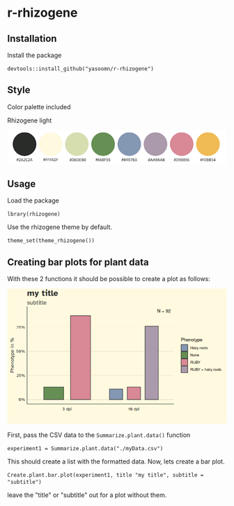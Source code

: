 # r-rhizogene

## Installation

Install the package

```
devtools::install_github("yasoomn/r-rhizogene")
```


## Style

Color palette included

Rhizogene light

![](./light_palette.png)

## Usage

Load the package

```
lbrary(rhizogene)
```
Use the rhizogene theme by default.

```
theme_set(theme_rhizogene())
```

## Creating bar plots for plant data

With these 2 functions it should be possible to create a plot as follows: 

![](./barplot.png)

First, pass the CSV data to the `Summarize.plant.data()` function
```
experiment1 = Summarize.plant.data("./myData.csv")
```
This should create a list with the formatted data. Now, lets create a bar plot.

```
Create.plant.bar.plot(experiment1, title "my title", subtitle = "subtitle")
```

leave the "title" or "subtitle" out for a plot without them.

